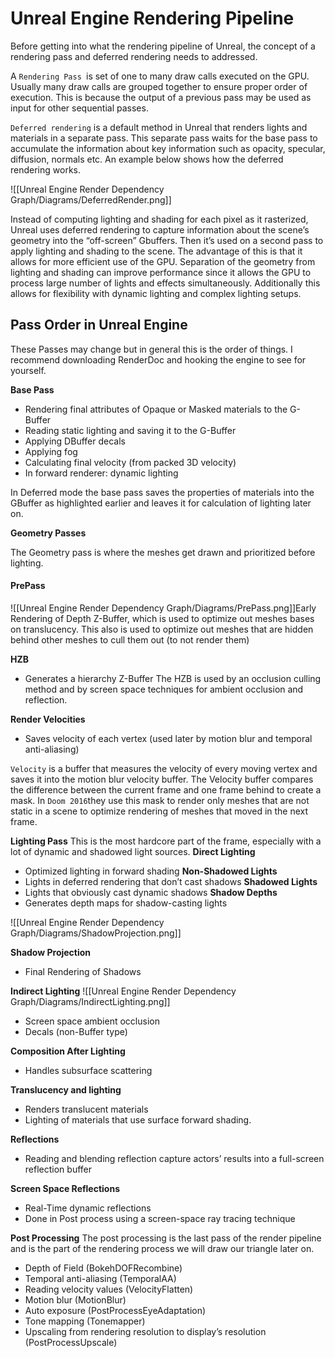 # Unreal Engine Rendering Pipeline

Before getting into what the rendering pipeline of Unreal, the concept of a rendering pass and deferred rendering needs to addressed.

A `Rendering Pass `is set of one to many draw calls executed on the GPU. Usually many draw calls are grouped together to ensure proper order of execution. This
is because the output of a previous pass may be used as input for other sequential passes.

`Deferred rendering` is a default method in Unreal that renders lights and materials in a separate pass. This separate pass waits for the base pass to accumulate
the information about key information such as opacity, specular, diffusion, normals etc. An example below shows how the deferred rendering works.

![[Unreal Engine Render Dependency Graph/Diagrams/DeferredRender.png]]

Instead of computing lighting and shading for each pixel as it rasterized, Unreal uses deferred rendering to capture information about the scene’s geometry into
the “off-screen” Gbuffers. Then it’s used on a second pass to apply lighting and shading to the scene. The advantage of this is that it allows for more efficient use
of the GPU. Separation of the geometry from lighting and shading can improve performance since it allows the GPU to process large number of lights and
effects simultaneously. Additionally this allows for flexibility with dynamic lighting and complex lighting setups.

## Pass Order in Unreal Engine

These Passes may change but in general this is the order of things. I recommend downloading RenderDoc and hooking the engine to see for yourself.

**Base Pass**
- Rendering final attributes of Opaque or Masked materials to the G-Buffer
- Reading static lighting and saving it to the G-Buffer
- Applying DBuffer decals
- Applying fog
- Calculating final velocity (from packed 3D velocity)
- In forward renderer: dynamic lighting

In Deferred mode the base pass saves the properties of materials into the GBuffer as highlighted earlier and leaves it for calculation of lighting later on.

**Geometry Passes**

The Geometry pass is where the meshes get drawn and prioritized before lighting.

#### PrePass

![[Unreal Engine Render Dependency Graph/Diagrams/PrePass.png]]Early Rendering of Depth Z-Buffer, which is used to optimize out meshes bases on translucency. This also is used to optimize out meshes that are hidden behind
other meshes to cull them out (to not render them)

**HZB**
- Generates a hierarchy Z-Buffer
The HZB is used by an occlusion culling method and by screen space techniques for ambient occlusion and reflection.

**Render Velocities**
- Saves velocity of each vertex (used later by motion blur and temporal anti-aliasing)

`Velocity` is a buffer that measures the velocity of every moving vertex and saves it into the motion blur velocity buffer. The Velocity buffer compares the difference between the current frame and one frame behind to create a mask. In `Doom 2016`they use this mask to render only meshes that are not static in a
scene to optimize rendering of meshes that moved in the next frame.

**Lighting Pass**
This is the most hardcore part of the frame, especially with a lot of dynamic and shadowed light sources.
**Direct Lighting**
- Optimized lighting in forward shading
**Non-Shadowed Lights**
- Lights in deferred rendering that don’t cast shadows
**Shadowed Lights**
- Lights that obviously cast dynamic shadows
**Shadow Depths**
- Generates depth maps for shadow-casting lights

![[Unreal Engine Render Dependency Graph/Diagrams/ShadowProjection.png]]

**Shadow Projection**
- Final Rendering of Shadows

**Indirect Lighting**
![[Unreal Engine Render Dependency Graph/Diagrams/IndirectLighting.png]]
- Screen space ambient occlusion
- Decals (non-Buffer type)

**Composition After Lighting**
- Handles subsurface scattering

**Translucency and lighting**
- Renders translucent materials
- Lighting of materials that use surface forward shading.

**Reflections**
- Reading and blending reflection capture actors’ results into a full-screen reflection buffer
  
**Screen Space Reflections**
- Real-Time dynamic reflections
- Done in Post process using a screen-space ray tracing technique

**Post Processing**
The post processing is the last pass of the render pipeline and is the part of the rendering process we will draw our triangle later on.

- Depth of Field (BokehDOFRecombine)
- Temporal anti-aliasing (TemporalAA)
- Reading velocity values (VelocityFlatten)
- Motion blur (MotionBlur)
- Auto exposure (PostProcessEyeAdaptation)
- Tone mapping (Tonemapper)
- Upscaling from rendering resolution to display’s resolution (PostProcessUpscale)
